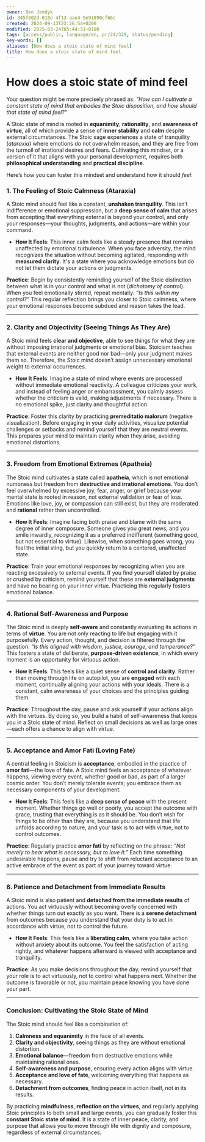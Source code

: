 ```yaml
---
owner: Ben Jendyk
id: 345f802d-018e-4f13-aae4-9e91090cf66c
created: 2024-09-13T22:26:54+0200
modified: 2025-03-24T05:44:31+0100
tags: [access/public, language/en, pr/24/329, status/pending]
key-words: []
aliases: [How does a stoic state of mind feel]
title: How does a stoic state of mind feel
---
```


# How does a stoic state of mind feel

Your question might be more precisely phrased as: *"How can I cultivate a constant state of mind that embodies the Stoic disposition, and how should that state of mind feel?"*

A Stoic state of mind is rooted in **equanimity**, **rationality**, and **awareness of virtue**, all of which provide a sense of **inner stability** and **calm** despite external circumstances. The Stoic sage experiences a state of tranquility (*ataraxia*) where emotions do not overwhelm reason, and they are free from the turmoil of irrational desires and fears. Cultivating this mindset, or a version of it that aligns with your personal development, requires both **philosophical understanding** and **practical discipline**.

Here’s how you can foster this mindset and understand how it should *feel*:

### 1. **The Feeling of Stoic Calmness (Ataraxia)**
A Stoic mind should feel like a constant, **unshaken tranquility**. This isn’t indifference or emotional suppression, but a **deep sense of calm** that arises from accepting that everything external is beyond your control, and only your responses—your thoughts, judgments, and actions—are within your command. 

- **How It Feels**: This inner calm feels like a steady presence that remains unaffected by emotional turbulence. When you face adversity, the mind recognizes the situation without becoming agitated, responding with **measured clarity**. It's a state where you acknowledge emotions but do not let them dictate your actions or judgments.

**Practice**: Begin by consistently reminding yourself of the Stoic distinction between what is in your control and what is not (*dichotomy of control*). When you feel emotionally stirred, repeat mentally: *“Is this within my control?”* This regular reflection brings you closer to Stoic calmness, where your emotional responses become subdued and reason takes the lead.

---

### 2. **Clarity and Objectivity (Seeing Things As They Are)**
A Stoic mind feels **clear and objective**, able to see things for what they are without imposing irrational judgments or emotional bias. Stoicism teaches that external events are neither good nor bad—only your judgment makes them so. Therefore, the Stoic mind doesn’t assign unnecessary emotional weight to external occurrences.

- **How It Feels**: Imagine a state of mind where events are processed without immediate emotional reactivity. A colleague criticizes your work, and instead of feeling anger or embarrassment, you calmly assess whether the criticism is valid, making adjustments if necessary. There is no emotional spike, just clarity and thoughtful action.

**Practice**: Foster this clarity by practicing **premeditatio malorum** (negative visualization). Before engaging in your daily activities, visualize potential challenges or setbacks and remind yourself that they are neutral events. This prepares your mind to maintain clarity when they arise, avoiding emotional distortions.

---

### 3. **Freedom from Emotional Extremes (Apatheia)**
The Stoic mind cultivates a state called **apatheia**, which is not emotional numbness but freedom from **destructive and irrational emotions**. You don’t feel overwhelmed by excessive joy, fear, anger, or grief because your mental state is rooted in reason, not external validation or fear of loss. Emotions like love, joy, or compassion can still exist, but they are moderated and **rational** rather than uncontrolled.

- **How It Feels**: Imagine facing both praise and blame with the same degree of inner composure. Someone gives you great news, and you smile inwardly, recognizing it as a preferred indifferent (something good, but not essential to virtue). Likewise, when something goes wrong, you feel the initial sting, but you quickly return to a centered, unaffected state.

**Practice**: Train your emotional responses by recognizing when you are reacting excessively to external events. If you find yourself elated by praise or crushed by criticism, remind yourself that these are **external judgments** and have no bearing on your inner virtue. Practicing this regularly fosters emotional balance.

---

### 4. **Rational Self-Awareness and Purpose**
The Stoic mind is deeply **self-aware** and constantly evaluating its actions in terms of **virtue**. You are not only reacting to life but engaging with it purposefully. Every action, thought, and decision is filtered through the question: *“Is this aligned with wisdom, justice, courage, and temperance?”* This fosters a state of deliberate, **purpose-driven existence**, in which every moment is an opportunity for virtuous action.

- **How It Feels**: This feels like a quiet sense of **control and clarity**. Rather than moving through life on autopilot, you are **engaged** with each moment, continually aligning your actions with your ideals. There is a constant, calm awareness of your choices and the principles guiding them.

**Practice**: Throughout the day, pause and ask yourself if your actions align with the virtues. By doing so, you build a habit of self-awareness that keeps you in a Stoic state of mind. Reflect on small decisions as well as large ones—each offers a chance to align with virtue.

---

### 5. **Acceptance and Amor Fati (Loving Fate)**
A central feeling in Stoicism is **acceptance**, embodied in the practice of **amor fati**—the love of fate. A Stoic mind feels an acceptance of whatever happens, viewing every event, whether good or bad, as part of a larger cosmic order. You don’t merely tolerate events; you embrace them as necessary components of your development.

- **How It Feels**: This feels like a **deep sense of peace** with the present moment. Whether things go well or poorly, you accept the outcome with grace, trusting that everything is as it should be. You don’t wish for things to be other than they are, because you understand that life unfolds according to nature, and your task is to act with virtue, not to control outcomes.

**Practice**: Regularly practice **amor fati** by reflecting on the phrase: *“Not merely to bear what is necessary, but to love it.”* Each time something undesirable happens, pause and try to shift from reluctant acceptance to an active embrace of the event as part of your journey toward virtue.

---

### 6. **Patience and Detachment from Immediate Results**
A Stoic mind is also patient and **detached from the immediate results** of actions. You act virtuously without becoming overly concerned with whether things turn out exactly as you want. There is a **serene detachment** from outcomes because you understand that your duty is to act in accordance with virtue, not to control the future.

- **How It Feels**: This feels like a **liberating calm**, where you take action without anxiety about its outcome. You feel the satisfaction of acting rightly, and whatever happens afterward is viewed with acceptance and tranquility.

**Practice**: As you make decisions throughout the day, remind yourself that your role is to act virtuously, not to control what happens next. Whether the outcome is favorable or not, you maintain peace knowing you have done your part.

---

### Conclusion: Cultivating the Stoic State of Mind

The Stoic mind should feel like a combination of:
1. **Calmness and equanimity** in the face of all events.
2. **Clarity and objectivity**, seeing things as they are without emotional distortion.
3. **Emotional balance**—freedom from destructive emotions while maintaining rational ones.
4. **Self-awareness and purpose**, ensuring every action aligns with virtue.
5. **Acceptance and love of fate**, welcoming everything that happens as necessary.
6. **Detachment from outcomes**, finding peace in action itself, not in its results.

By practicing **mindfulness**, **reflection on the virtues**, and regularly applying Stoic principles to both small and large events, you can gradually foster this **constant Stoic state of mind**. It is a state of inner peace, clarity, and purpose that allows you to move through life with dignity and composure, regardless of external circumstances.
